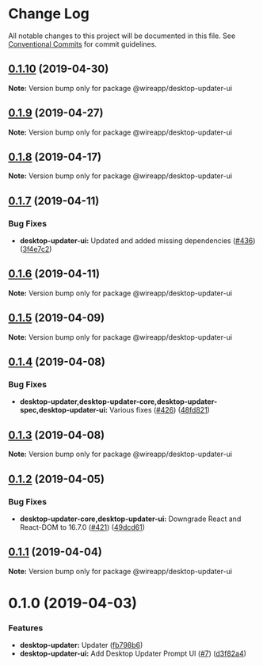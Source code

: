 # Change Log

All notable changes to this project will be documented in this file.
See [Conventional Commits](https://conventionalcommits.org) for commit guidelines.

## [0.1.10](https://github.com/wireapp/wire-desktop-packages/tree/master/packages/desktop-updater-ui/compare/@wireapp/desktop-updater-ui@0.1.9...@wireapp/desktop-updater-ui@0.1.10) (2019-04-30)

**Note:** Version bump only for package @wireapp/desktop-updater-ui





## [0.1.9](https://github.com/wireapp/wire-desktop-packages/tree/master/packages/desktop-updater-ui/compare/@wireapp/desktop-updater-ui@0.1.8...@wireapp/desktop-updater-ui@0.1.9) (2019-04-27)

**Note:** Version bump only for package @wireapp/desktop-updater-ui





## [0.1.8](https://github.com/wireapp/wire-desktop-packages/tree/master/packages/desktop-updater-ui/compare/@wireapp/desktop-updater-ui@0.1.7...@wireapp/desktop-updater-ui@0.1.8) (2019-04-17)

**Note:** Version bump only for package @wireapp/desktop-updater-ui





## [0.1.7](https://github.com/wireapp/wire-desktop-packages/tree/master/packages/desktop-updater-ui/compare/@wireapp/desktop-updater-ui@0.1.6...@wireapp/desktop-updater-ui@0.1.7) (2019-04-11)


### Bug Fixes

* **desktop-updater-ui:** Updated and added missing dependencies ([#436](https://github.com/wireapp/wire-desktop-packages/tree/master/packages/desktop-updater-ui/issues/436)) ([3f4e7c2](https://github.com/wireapp/wire-desktop-packages/tree/master/packages/desktop-updater-ui/commit/3f4e7c2))





## [0.1.6](https://github.com/wireapp/wire-desktop-packages/tree/master/packages/desktop-updater-ui/compare/@wireapp/desktop-updater-ui@0.1.5...@wireapp/desktop-updater-ui@0.1.6) (2019-04-11)

**Note:** Version bump only for package @wireapp/desktop-updater-ui





## [0.1.5](https://github.com/wireapp/wire-desktop-packages/tree/master/packages/desktop-updater-ui/compare/@wireapp/desktop-updater-ui@0.1.4...@wireapp/desktop-updater-ui@0.1.5) (2019-04-09)

**Note:** Version bump only for package @wireapp/desktop-updater-ui





## [0.1.4](https://github.com/wireapp/wire-desktop-packages/tree/master/packages/desktop-updater-ui/compare/@wireapp/desktop-updater-ui@0.1.3...@wireapp/desktop-updater-ui@0.1.4) (2019-04-08)


### Bug Fixes

* **desktop-updater,desktop-updater-core,desktop-updater-spec,desktop-updater-ui:** Various fixes ([#426](https://github.com/wireapp/wire-desktop-packages/tree/master/packages/desktop-updater-ui/issues/426)) ([48fd821](https://github.com/wireapp/wire-desktop-packages/tree/master/packages/desktop-updater-ui/commit/48fd821))





## [0.1.3](https://github.com/wireapp/wire-desktop-packages/tree/master/packages/desktop-updater-ui/compare/@wireapp/desktop-updater-ui@0.1.2...@wireapp/desktop-updater-ui@0.1.3) (2019-04-08)

**Note:** Version bump only for package @wireapp/desktop-updater-ui





## [0.1.2](https://github.com/wireapp/wire-desktop-packages/tree/master/packages/desktop-updater-ui/compare/@wireapp/desktop-updater-ui@0.1.1...@wireapp/desktop-updater-ui@0.1.2) (2019-04-05)


### Bug Fixes

* **desktop-updater-core,desktop-updater-ui:** Downgrade React and React-DOM to 16.7.0 ([#421](https://github.com/wireapp/wire-desktop-packages/tree/master/packages/desktop-updater-ui/issues/421)) ([49dcd61](https://github.com/wireapp/wire-desktop-packages/tree/master/packages/desktop-updater-ui/commit/49dcd61))





## [0.1.1](https://github.com/wireapp/wire-desktop-packages/tree/master/packages/desktop-updater-ui/compare/@wireapp/desktop-updater-ui@0.1.0...@wireapp/desktop-updater-ui@0.1.1) (2019-04-04)

**Note:** Version bump only for package @wireapp/desktop-updater-ui





# 0.1.0 (2019-04-03)


### Features

* **desktop-updater:** Updater ([fb798b6](https://github.com/wireapp/wire-desktop-packages/tree/master/packages/desktop-updater-ui/commit/fb798b6))
* **desktop-updater-ui:** Add Desktop Updater Prompt UI ([#7](https://github.com/wireapp/wire-desktop-packages/tree/master/packages/desktop-updater-ui/issues/7)) ([d3f82a4](https://github.com/wireapp/wire-desktop-packages/tree/master/packages/desktop-updater-ui/commit/d3f82a4))
